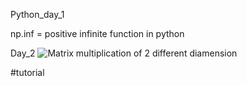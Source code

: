 
Python_day_1 

np.inf = positive infinite function in python

Day_2
![Matrix multiplication of 2 different diamension](C:\Users\Hp\Desktop\Rl_image.png)

#tutorial 
